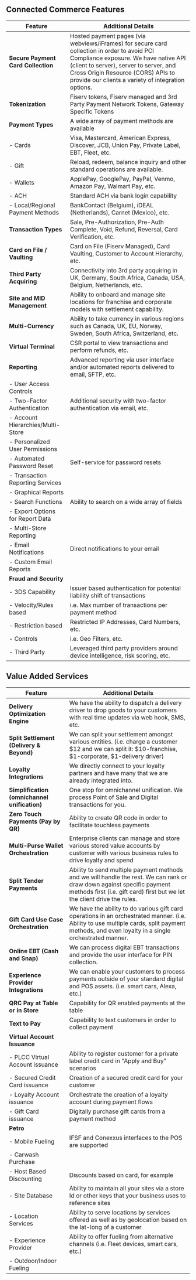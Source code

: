 ## Connected Commerce Features  

| **Feature** | **Additional Details** |
| --- | --- |
| **Secure Payment Card Collection** | Hosted payment pages (via webviews/iFrames) for secure card collection in order to avoid PCI Compliance exposure. We have native API (client to server), server to server, and Cross Origin Resource (CORS) APIs to provide our clients a variety of integration options. |
| **Tokenization** | Fiserv tokens, Fiserv managed and 3rd Party Payment Network Tokens, Gateway Specific Tokens |
| **Payment Types** | A wide array of payment methods are available |
| - Cards | Visa, Mastercard, American Express, Discover, JCB, Union Pay, Private Label, EBT, Fleet, etc. |
| - Gift | Reload, redeem, balance inquiry and other standard operations are available. |
|-  Wallets | ApplePay, GooglePay, PayPal, Venmo, Amazon Pay, Walmart Pay, etc. |
| - ACH | Standard ACH via bank login capability |
| - Local/Regional Payment Methods | BankContact (Belgium), iDEAL (Netherlands), Carnet (Mexico), etc. |
| **Transaction Types** | Sale, Pre-Authorization, Pre-Auth Complete, Void, Refund, Reversal, Card Verification, etc. |
| **Card on File / Vaulting** | Card on File (Fiserv Managed), Card Vaulting, Customer to Account Hierarchy, etc. |
| **Third Party Acquiring** | Connectivity into 3rd party acquiring in UK, Germany, South Africa, Canada, USA, Belgium, Netherlands, etc. |
| **Site and MID Management** | Ability to onboard and manage site locations for franchise and corporate models with settlement capability. |
| **Multi-Currency** | Ability to take currency in various regions such as Canada, UK, EU, Norway, Sweden, South Africa, Switzerland, etc. |
| **Virtual Terminal** | CSR portal to view transactions and perform refunds, etc. |
| **Reporting** | Advanced reporting via user interface and/or automated reports delivered to email, SFTP, etc. |
| - User Access Controls |   |
| - Two-Factor Authentication | Additional security with two-factor authentication via email, etc. |
| - Account Hierarchies/Multi-Store |   |
| - Personalized User Permissions |   |
| - Automated Password Reset | Self-service for password resets |
| - Transaction Reporting Services |   |
| - Graphical Reports |   |
| - Search Functions | Ability to search on a wide array of fields |
| - Export Options for Report Data |   |
| - Multi-Store Reporting |   |
| - Email Notifications | Direct notifications to your email |
| - Custom Email Reports |   |
| **Fraud and Security**    |
| - 3DS Capability | Issuer based authentication for potential liability shift of transactions |
| - Velocity/Rules based | i.e. Max number of transactions per payment method |
| - Restriction based | Restricted IP Addresses, Card Numbers, etc. |
| - Controls | i.e. Geo Filters, etc. |
| - Third Party | Leveraged third party providers around device intelligence, risk scoring, etc. |

## Value Added Services

| **Feature** | **Additional Details** |
| --- | --- |
| **Delivery Optimization Engine** | We have the ability to dispatch a delivery driver to drop goods to your customers with real time updates via web hook, SMS, etc. |
| **Split Settlement (Delivery & Beyond)** | We can split your settlement amongst various entities. (i.e. charge a customer $12 and we can split it: $10-franchise, $1-corporate, $1-delivery driver) |
| **Loyalty Integrations** | We directly connect to your loyalty partners and have many that we are already integrated into. |
| **Simplification (omnichannel unification)** | One stop for omnichannel unification. We process Point of Sale and Digital transactions for you. |
| **Zero Touch Payments (Pay by QR)** | Ability to create QR code in order to facilitate touchless payments |
| **Multi-Purse Wallet Orchestration** | Enterprise clients can manage and store various stored value accounts by customer with various business rules to drive loyalty and spend |
| **Split Tender Payments** | Ability to send multiple payment methods and we will handle the rest. We can rank or draw down against specific payment methods first (i.e. gift card) first but we let the client drive the rules. |
| **Gift Card Use Case Orchestration** | We have the ability to do various gift card operations in an orchestrated manner. (i.e. Ability to use multiple cards, split payment methods, and even loyalty in a single orchestrated manner. |
| **Online EBT (Cash and Snap)** | We can process digital EBT transactions and provide the user interface for PIN collection. |
| **Experience Provider Integrations** | We can enable your customers to process payments outside of your standard digital and POS assets. (i.e. smart cars, Alexa, etc.) |
| **QRC Pay at Table or in Store** | Capability for QR enabled payments at the table |
| **Text to Pay** | Capability to text customers in order to collect payment |
| **Virtual Account Issuance** |   |
| - PLCC Virtual Account issuance | Ability to register customer for a private label credit card in "Apply and Buy" scenarios |
| - Secured Credit Card issuance | Creation of a secured credit card for your customer |
| - Loyalty Account issuance | Orchestrate the creation of a loyalty account during payment flows |
| - Gift Card issuance | Digitally purchase gift cards from a payment method |
| **Petro** |   |
| - Mobile Fueling | IFSF and Conexxus interfaces to the POS are supported |
| - Carwash Purchase |   |
| - Host Based Discounting | Discounts based on card, for example |
| - Site Database | Ability to maintain all your sites via a store Id or other keys that your business uses to reference sites |
| - Location Services | Ability to serve locations by services offered as well as by geolocation based on the lat-long of a customer |
| - Experience Provider | Ability to offer fueling from alternative channels (i.e. Fleet devices, smart cars, etc.) |
| - Outdoor/Indoor Fueling |   |
